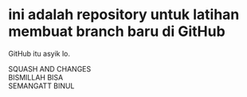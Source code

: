 # ini adalah repository untuk latihan membuat branch baru di GitHub
GitHub itu asyik lo.

SQUASH AND CHANGES<BR>
BISMILLAH BISA<BR>
SEMANGATT BINUL<BR>

